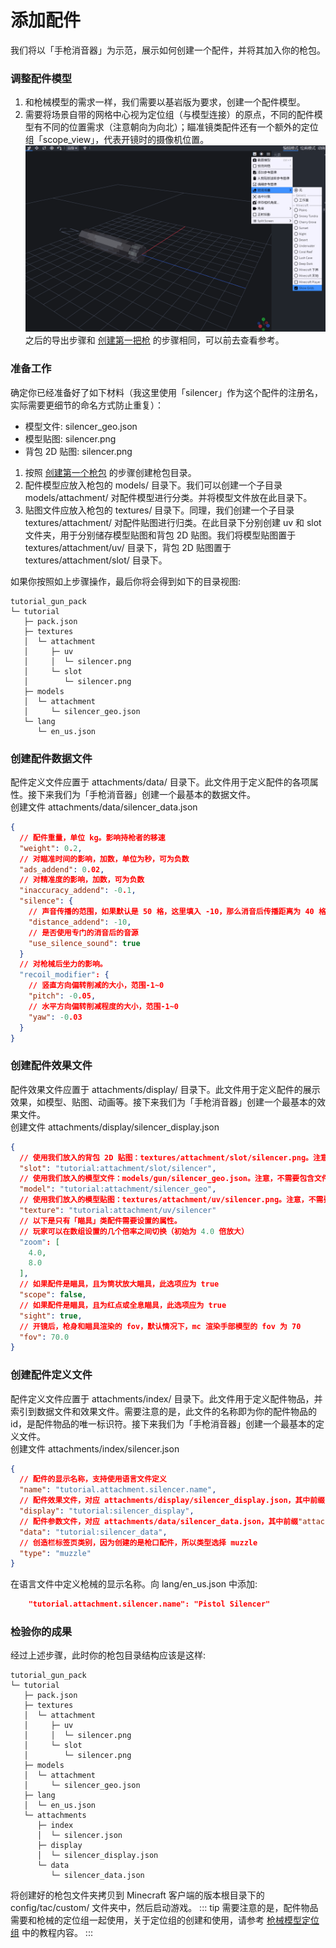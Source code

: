 # 添加配件
我们将以「手枪消音器」为示范，展示如何创建一个配件，并将其加入你的枪包。
### 调整配件模型
1. 和枪械模型的需求一样，我们需要以基岩版为要求，创建一个配件模型。
2. 需要将场景自带的网格中心视为定位组（与模型连接）的原点，不同的配件模型有不同的位置需求（注意朝向为向北）；瞄准镜类配件还有一个额外的定位组「scope_view」，代表开镜时的摄像机位置。
![Attachment Model](./attachment_model.png)   
之后的导出步骤和 [创建第一把枪](/zh/gunpack/first_gun/) 的步骤相同，可以前去查看参考。

### 准备工作
确定你已经准备好了如下材料（我这里使用「silencer」作为这个配件的注册名，实际需要更细节的命名方式防止重复）：
- 模型文件: silencer_geo.json
- 模型贴图: silencer.png
- 背包 2D 贴图: silencer.png    
1. 按照 [创建第一个枪包](/zh/gunpack/first_gunpack/) 的步骤创建枪包目录。
2. 配件模型应放入枪包的 models/ 目录下。我们可以创建一个子目录 models/attachment/ 对配件模型进行分类。并将模型文件放在此目录下。
3. 贴图文件应放入枪包的 textures/ 目录下。同理，我们创建一个子目录 textures/attachment/ 对配件贴图进行归类。在此目录下分别创建 uv 和 slot 文件夹，用于分别储存模型贴图和背包 2D 贴图。我们将模型贴图置于 textures/attachment/uv/ 目录下，背包 2D 贴图置于 textures/attachment/slot/ 目录下。   

如果你按照如上步骤操作，最后你将会得到如下的目录视图:
```
tutorial_gun_pack
└─ tutorial
   ├─ pack.json
   ├─ textures
   │  └─ attachment
   │     ├─ uv
   │     │  └─ silencer.png
   │     └─ slot
   │        └─ silencer.png
   ├─ models
   │  └─ attachment
   │     └─ silencer_geo.json
   └─ lang
      └─ en_us.json
```
### 创建配件数据文件
配件定义文件应置于 attachments/data/ 目录下。此文件用于定义配件的各项属性。接下来我们为「手枪消音器」创建一个最基本的数据文件。   
创建文件 attachments/data/silencer_data.json 
``` json
{
  // 配件重量，单位 kg。影响持枪者的移速
  "weight": 0.2,
  // 对瞄准时间的影响，加数，单位为秒，可为负数
  "ads_addend": 0.02,
  // 对精准度的影响，加数，可为负数
  "inaccuracy_addend": -0.1,
  "silence": {
    // 声音传播的范围，如果默认是 50 格，这里填入 -10，那么消音后传播距离为 40 格
    "distance_addend": -10,
    // 是否使用专门的消音后的音源
    "use_silence_sound": true
  }
  // 对枪械后坐力的影响。
  "recoil_modifier": {
    // 竖直方向偏转削减的大小，范围-1~0
    "pitch": -0.05,
    // 水平方向偏转削减程度的大小，范围-1~0
    "yaw": -0.03
  }
}
```
### 创建配件效果文件
配件效果文件应置于 attachments/display/ 目录下。此文件用于定义配件的展示效果，如模型、贴图、动画等。接下来我们为「手枪消音器」创建一个最基本的效果文件。   
创建文件 attachments/display/silencer_display.json
``` json
{
  // 使用我们放入的背包 2D 贴图：textures/attachment/slot/silencer.png。注意，不需要包含文件后缀，也不要包含开头的 "textures/"
  "slot": "tutorial:attachment/slot/silencer",
  // 使用我们放入的模型文件：models/gun/silencer_geo.json。注意，不需要包含文件后缀，也不要包含开头的 "models/"
  "model": "tutorial:attachment/silencer_geo",
  // 使用我们放入的模型贴图：textures/attachment/uv/silencer.png。注意，不需要包含文件后缀，也不要包含开头的 "textures/"
  "texture": "tutorial:attachment/uv/silencer"
  // 以下是只有「瞄具」类配件需要设置的属性。
  // 玩家可以在数组设置的几个倍率之间切换（初始为 4.0 倍放大）
  "zoom": [
    4.0,
    8.0
  ],
  // 如果配件是瞄具，且为筒状放大瞄具，此选项应为 true
  "scope": false,
  // 如果配件是瞄具，且为红点或全息瞄具，此选项应为 true
  "sight": true,
  // 开镜后，枪身和瞄具渲染的 fov，默认情况下，mc 渲染手部模型的 fov 为 70
  "fov": 70.0
}
```
### 创建配件定义文件
配件定义文件应置于 attachments/index/ 目录下。此文件用于定义配件物品，并索引到数据文件和效果文件。需要注意的是，此文件的名称即为你的配件物品的 id，是配件物品的唯一标识符。接下来我们为「手枪消音器」创建一个最基本的定义文件。   
创建文件 attachments/index/silencer.json
``` json
{
  // 配件的显示名称，支持使用语言文件定义
  "name": "tutorial.attachment.silencer.name",
  // 配件效果文件，对应 attachments/display/silencer_display.json，其中前缀"attachments/display/"和后缀".json"不需要包含
  "display": "tutorial:silencer_display",
  // 配件参数文件，对应 attachments/data/silencer_data.json，其中前缀"attachments/data/"和后缀".json"不需要包含
  "data": "tutorial:silencer_data",
  // 创造栏标签页类别，因为创建的是枪口配件，所以类型选择 muzzle
  "type": "muzzle"
}
```
在语言文件中定义枪械的显示名称。向 lang/en_us.json 中添加:
``` json
    "tutorial.attachment.silencer.name": "Pistol Silencer"
```
### 检验你的成果
经过上述步骤，此时你的枪包目录结构应该是这样:
```
tutorial_gun_pack
└─ tutorial
   ├─ pack.json
   ├─ textures
   │  └─ attachment
   │     ├─ uv
   │     │  └─ silencer.png
   │     └─ slot
   │        └─ silencer.png
   ├─ models
   │  └─ attachment
   │     └─ silencer_geo.json
   ├─ lang
   │  └─ en_us.json
   └─ attachments
      ├─ index
      │  └─ silencer.json
      ├─ display
      │  └─ silencer_display.json
      └─ data
         └─ silencer_data.json
```
将创建好的枪包文件夹拷贝到 Minecraft 客户端的版本根目录下的 config/tac/custom/ 文件夹中，然后启动游戏。
::: tip
需要注意的是，配件物品需要和枪械的定位组一起使用，关于定位组的创建和使用，请参考 [枪械模型定位组](/zh/gunpack/gun_positioning/) 中的教程内容。
:::